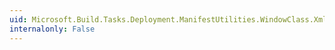 ```yaml
---
uid: Microsoft.Build.Tasks.Deployment.ManifestUtilities.WindowClass.XmlName
internalonly: False
---
```

